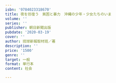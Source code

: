```yaml
---
isbn: '9784023318670'
title: 夜を彷徨う　貧困と暴力　沖縄の少年・少女たちのいま
volume: ''
series: ''
publisher: 朝日新聞出版
pubdate: '2020-03-19'
cover: ''
author: 琉球新報取材班／著
description: ''
price: '1500'
genre: ''
target: 一般
format: 単行本
content: 社会

---
```

